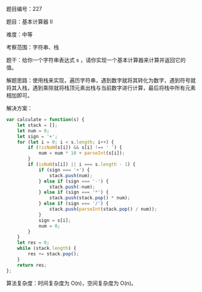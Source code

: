 题目编号：227

题目：基本计算器 II

难度：中等

考察范围：字符串、栈

题干：给你一个字符串表达式 s ，请你实现一个基本计算器来计算并返回它的值。

解题思路：使用栈来实现，遍历字符串，遇到数字就将其转化为数字，遇到符号就将其入栈，遇到乘除就将栈顶元素出栈与当前数字进行计算，最后将栈中所有元素相加即可。

解决方案：

```javascript
var calculate = function(s) {
    let stack = [];
    let num = 0;
    let sign = '+';
    for (let i = 0; i < s.length; i++) {
        if (!isNaN(s[i]) && s[i] !== ' ') {
            num = num * 10 + parseInt(s[i]);
        }
        if (isNaN(s[i]) || i === s.length - 1) {
            if (sign === '+') {
                stack.push(num);
            } else if (sign === '-') {
                stack.push(-num);
            } else if (sign === '*') {
                stack.push(stack.pop() * num);
            } else if (sign === '/') {
                stack.push(parseInt(stack.pop() / num));
            }
            sign = s[i];
            num = 0;
        }
    }
    let res = 0;
    while (stack.length) {
        res += stack.pop();
    }
    return res;
};
```

算法复杂度：时间复杂度为 O(n)，空间复杂度为 O(n)。